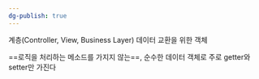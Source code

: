 ```yaml
---
dg-publish: true
---
```

계층(Controller, View, Business Layer) 데이터 교환을 위한 객체

==로직을 처리하는 메소드를 가지지 않는==, 순수한 데이터 객체로
주로 getter와 setter만 가진다